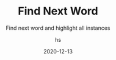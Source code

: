 ---
date: 2020-12-13
title: Find Next Word
technologies: [java, kotlin]
topics: [editing]
author: hs
subtitle: Find next word and highlight all instances
thumbnail: ./thumbnail.png
cardThumbnail: ./card.png
shortVideo:
  poster: ./tip.png
  url: https://youtu.be/Y0LhKg2tJfQ
leadin: |
  Press _Command + G_ on macOS, or F3 on Windows/Linux, to move to the next occurrence of a word. 

  **Pro tip:**
  
  Use _Control + Command + G_ on macOS, or _Ctrl + Alt + Shift + J_ on Windows and Linux, to select all occurrences of the same word. 
---